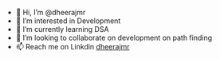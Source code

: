 - 👋 Hi, I’m @dheerajmr
- 👀 I’m interested in Development
- 🌱 I’m currently learning DSA
- 💞️ I’m looking to collaborate on development on path finding 
- 📫 Reach me on Linkdin [dheerajmr](https://www.linkedin.com/in/dheeraj-m-r-a674801b2/)

<!---
dheerajmr/dheerajmr is a ✨ special ✨ repository because its `README.md` (this file) appears on your GitHub profile.
You can click the Preview link to take a look at your changes.
--->
